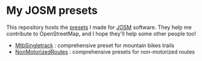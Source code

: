 # My JOSM presets

This repository hosts the [presets](https://josm.openstreetmap.de/wiki/Presets) I made for [JOSM](https://josm.openstreetmap.de/) software. They help me contribute to OpenStreetMap, and I hope they'll help some other people too!

- [MtbSingletrack](MtbSingletrack) : comprehensive preset for mountain bikes trails
- [NonMotorizedRoutes](NonMotorizedRoutes) : comprehensive presets for non-motorized routes